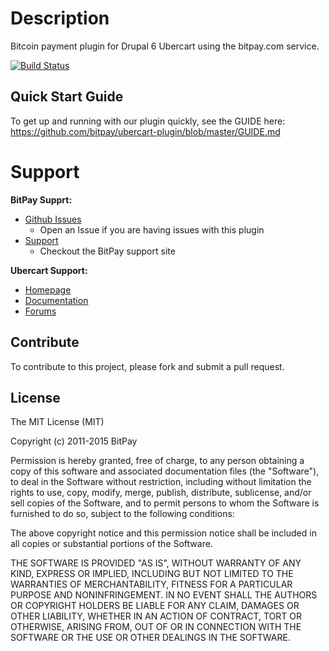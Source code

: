 # Description

Bitcoin payment plugin for Drupal 6 Ubercart using the bitpay.com service.

[![Build Status](https://travis-ci.org/bitpay/ubercart-plugin.svg?branch=master)](https://travis-ci.org/bitpay/ubercart-plugin)

## Quick Start Guide

To get up and running with our plugin quickly, see the GUIDE here: https://github.com/bitpay/ubercart-plugin/blob/master/GUIDE.md


# Support

**BitPay Supprt:**

* [Github Issues](https://github.com/bitpay/ubercart-plugin/issues)
  * Open an Issue if you are having issues with this plugin
* [Support](https://support.bitpay.com/)
  * Checkout the BitPay support site

**Ubercart Support:**

* [Homepage](http://www.ubercart.org/)
* [Documentation](http://www.ubercart.org/docs)
* [Forums](http://www.ubercart.org/forum)

## Contribute

To contribute to this project, please fork and submit a pull request.

## License

The MIT License (MIT)

Copyright (c) 2011-2015 BitPay

Permission is hereby granted, free of charge, to any person obtaining a copy
of this software and associated documentation files (the "Software"), to deal
in the Software without restriction, including without limitation the rights
to use, copy, modify, merge, publish, distribute, sublicense, and/or sell
copies of the Software, and to permit persons to whom the Software is
furnished to do so, subject to the following conditions:

The above copyright notice and this permission notice shall be included in
all copies or substantial portions of the Software.

THE SOFTWARE IS PROVIDED "AS IS", WITHOUT WARRANTY OF ANY KIND, EXPRESS OR
IMPLIED, INCLUDING BUT NOT LIMITED TO THE WARRANTIES OF MERCHANTABILITY,
FITNESS FOR A PARTICULAR PURPOSE AND NONINFRINGEMENT. IN NO EVENT SHALL THE
AUTHORS OR COPYRIGHT HOLDERS BE LIABLE FOR ANY CLAIM, DAMAGES OR OTHER
LIABILITY, WHETHER IN AN ACTION OF CONTRACT, TORT OR OTHERWISE, ARISING FROM,
OUT OF OR IN CONNECTION WITH THE SOFTWARE OR THE USE OR OTHER DEALINGS IN
THE SOFTWARE.

